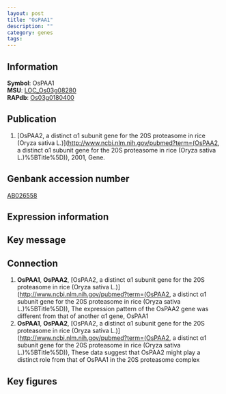 ```yaml
---
layout: post
title: "OsPAA1"
description: ""
category: genes
tags: 
---
```


## Information
__Symbol__: OsPAA1  
__MSU__: [LOC_Os03g08280](http://rice.plantbiology.msu.edu/cgi-bin/ORF_infopage.cgi?orf=LOC_Os03g08280)  
__RAPdb__: [Os03g0180400](http://rapdb.dna.affrc.go.jp/viewer/gbrowse_details/irgsp1?name=Os03g0180400)  

## Publication
1. [OsPAA2, a distinct α1 subunit gene for the 20S proteasome in rice (Oryza sativa L.)](http://www.ncbi.nlm.nih.gov/pubmed?term=(OsPAA2, a distinct α1 subunit gene for the 20S proteasome in rice (Oryza sativa L.)%5BTitle%5D)), 2001, Gene.

## Genbank accession number
[AB026558](http://www.ncbi.nlm.nih.gov/nuccore/AB026558)

## Expression information

## Key message

## Connection
1. __OsPAA1__, __OsPAA2__, [OsPAA2, a distinct α1 subunit gene for the 20S proteasome in rice (Oryza sativa L.)](http://www.ncbi.nlm.nih.gov/pubmed?term=(OsPAA2, a distinct α1 subunit gene for the 20S proteasome in rice (Oryza sativa L.)%5BTitle%5D)),  The expression pattern of the OsPAA2 gene was different from that of another α1 gene, OsPAA1
2. __OsPAA1__, __OsPAA2__, [OsPAA2, a distinct α1 subunit gene for the 20S proteasome in rice (Oryza sativa L.)](http://www.ncbi.nlm.nih.gov/pubmed?term=(OsPAA2, a distinct α1 subunit gene for the 20S proteasome in rice (Oryza sativa L.)%5BTitle%5D)),  These data suggest that OsPAA2 might play a distinct role from that of OsPAA1 in the 20S proteasome complex

## Key figures


